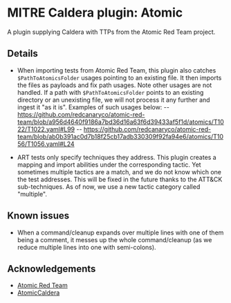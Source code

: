 # MITRE Caldera plugin: Atomic

A plugin supplying Caldera with TTPs from the Atomic Red Team project.

## Details

- When importing tests from Atomic Red Team, this plugin also catches `$PathToAtomicsFolder` usages pointing to an existing file.  It then imports the files as payloads and fix path usages. Note other usages are not handled. If a path with `$PathToAtomicsFolder` points to an existing directory or an unexisting file, we will not process it any further and ingest it "as it is". Examples of such usages below:
-- https://github.com/redcanaryco/atomic-red-team/blob/a956d4640f9186a7bd36d16a63f6d39433af5f1d/atomics/T1022/T1022.yaml#L99
-- https://github.com/redcanaryco/atomic-red-team/blob/ab0b391ac0d7b18f25cb17adb330309f92fa94e6/atomics/T1056/T1056.yaml#L24

- ART tests only specify techniques they address. This plugin creates a mapping and import abilities under the corresponding tactic.  Yet sometimes multiple tactics are a match, and we do not know which one the test addresses. This will be fixed in the future thanks to the ATT&CK sub-techniques. As of now, we use a new tactic category called "multiple".

## Known issues
- When a command/cleanup expands over multiple lines with one of them being a comment, it messes up the whole command/cleanup (as we reduce multiple lines into one with semi-colons).

## Acknowledgements

- [Atomic Red Team](https://github.com/redcanaryco/atomic-red-team)
- [AtomicCaldera](https://github.com/xenoscr/atomiccaldera)
